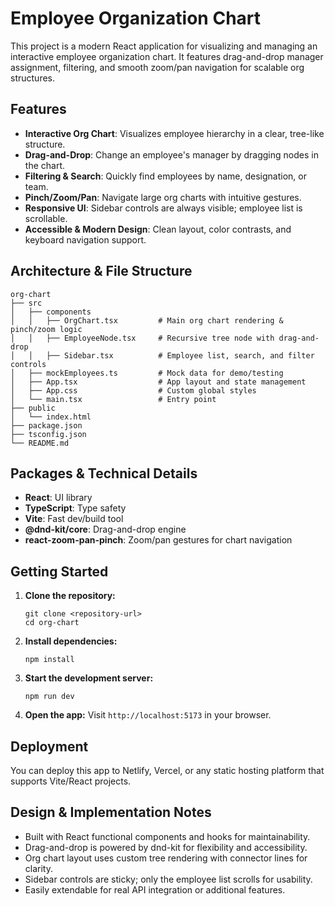 # Employee Organization Chart

This project is a modern React application for visualizing and managing an interactive employee organization chart. It features drag-and-drop manager assignment, filtering, and smooth zoom/pan navigation for scalable org structures.

## Features

- **Interactive Org Chart**: Visualizes employee hierarchy in a clear, tree-like structure.
- **Drag-and-Drop**: Change an employee's manager by dragging nodes in the chart.
- **Filtering & Search**: Quickly find employees by name, designation, or team.
- **Pinch/Zoom/Pan**: Navigate large org charts with intuitive gestures.
- **Responsive UI**: Sidebar controls are always visible; employee list is scrollable.
- **Accessible & Modern Design**: Clean layout, color contrasts, and keyboard navigation support.

## Architecture & File Structure

```
org-chart
├── src
│   ├── components
│   │   ├── OrgChart.tsx         # Main org chart rendering & pinch/zoom logic
│   │   ├── EmployeeNode.tsx     # Recursive tree node with drag-and-drop
│   │   ├── Sidebar.tsx          # Employee list, search, and filter controls
│   ├── mockEmployees.ts         # Mock data for demo/testing
│   ├── App.tsx                  # App layout and state management
│   ├── App.css                  # Custom global styles
│   └── main.tsx                 # Entry point
├── public
│   └── index.html
├── package.json
├── tsconfig.json
└── README.md
```

## Packages & Technical Details

- **React**: UI library
- **TypeScript**: Type safety
- **Vite**: Fast dev/build tool
- **@dnd-kit/core**: Drag-and-drop engine
- **react-zoom-pan-pinch**: Zoom/pan gestures for chart navigation

## Getting Started

1. **Clone the repository:**
   ```
   git clone <repository-url>
   cd org-chart
   ```
2. **Install dependencies:**
   ```
   npm install
   ```
3. **Start the development server:**
   ```
   npm run dev
   ```
4. **Open the app:**
   Visit `http://localhost:5173` in your browser.

## Deployment

You can deploy this app to Netlify, Vercel, or any static hosting platform that supports Vite/React projects.

## Design & Implementation Notes

- Built with React functional components and hooks for maintainability.
- Drag-and-drop is powered by dnd-kit for flexibility and accessibility.
- Org chart layout uses custom tree rendering with connector lines for clarity.
- Sidebar controls are sticky; only the employee list scrolls for usability.
- Easily extendable for real API integration or additional features.

